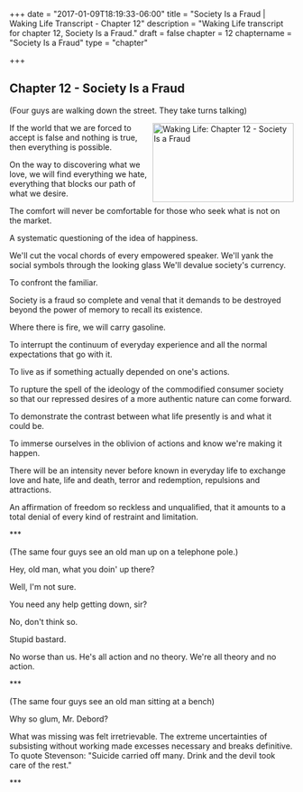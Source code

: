+++
date = "2017-01-09T18:19:33-06:00"
title = "Society Is a Fraud | Waking Life Transcript - Chapter 12"
description = "Waking Life transcript for chapter 12, Society Is a Fraud."
draft = false
chapter = 12
chaptername = "Society Is a Fraud"
type = "chapter"


+++

## Chapter 12 - Society Is a Fraud

<p>(Four guys are walking down the street. They take turns talking)</p>
<p><a href="/img/WakingLife_12_1.jpg" onclick="window.open(this.href);return false;"><img src="/img/WakingLife_12_1_t.jpg" alt="Waking Life: Chapter 12 - Society Is a Fraud" style="width:250px;height:140px;" align="right" /></a>If the world that we are forced to accept is false and nothing is true, then everything is possible.</p>
<p>On the way to discovering what we love, we will find everything we hate, everything that blocks our path of what we desire.</p>
<p>The comfort will never be comfortable for those who seek what is not on the market.</p>
<p>A systematic questioning of the idea of happiness.</p>
<p>We'll cut the vocal chords of every empowered speaker. We'll yank the social symbols through the looking glass We'll devalue society's currency.</p>
<p>To confront the familiar.</p>
<p>Society is a fraud so complete and venal that it demands to be destroyed beyond the power of memory to recall its existence.</p>
<p>Where there is fire, we will carry gasoline.</p>
<p>To interrupt the continuum of everyday experience and all the normal expectations that go with it.</p>
<p>To live as if something actually depended on one's actions.</p>
<p>To rupture the spell of the ideology of the commodified consumer society so that our repressed desires of a more authentic nature can come forward.</p>
<p>To demonstrate the contrast between what life presently is and what it could be.</p>
<p>To immerse ourselves in the oblivion of actions and know we're making it happen.</p>
<p>There will be an intensity never before known in everyday life to exchange love and hate, life and death, terror and redemption, repulsions and attractions.</p>
<p>An affirmation of freedom so reckless and unqualified, that it amounts to a total denial of every kind of restraint and limitation.</p>
<p>***</p>
<p>(The same four guys see an old man up on a telephone pole.)</p>
<p>Hey, old man, what you doin' up there?</p>
<p>Well, I'm not sure.</p>
<p>You need any help getting down, sir?</p>
<p>No, don't think so.</p>
<p>Stupid bastard.</p>
<p>No worse than us. He's all action and no theory. We're all theory and no action.</p>
<p>***</p>
<p>(The same four guys see an old man sitting at a bench)</p>
<p>Why so glum, Mr. Debord?</p>
<p>What was missing was felt irretrievable. The extreme uncertainties of subsisting without working made excesses necessary and breaks definitive. To quote Stevenson: &quot;Suicide carried off many. Drink and the devil took care of the rest.&quot;</p>
<p>***</p>
